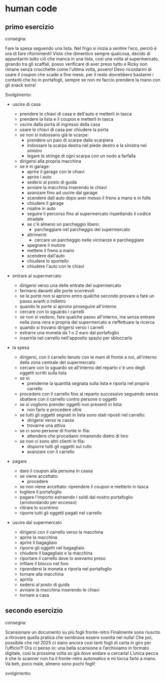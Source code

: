 # human code

## primo esercizio

consegna:

Fare la spesa seguendo una lista.
Nel frigo si inizia a sentire l'eco, perciò è ora di fare rifornimenti!
Visto che dimentico sempre qualcosa, decido di appuntarmi tutto ciò che manca in una lista, così una volta al supermercato, girando tra gli scaffali, posso verificare di aver preso tutto e Ricky non rimane senza crocchette come l'ultima volta, povero! Devo ricordarmi di usare il coupon che scade a fine mese, per il resto dovrebbero bastarmi i contanti che ho in portafogli, sempre se non mi faccio prendere la mano con gli snack extra!

Svolgimento:

- uscire di casa
    - prendere le chiavi di casa e dell'auto e metterli in tasca
    - prendere la lista e il coupon e metterli in tasca
    - uscire dalla porta di ingresso della casa
    - usare le chiavi di casa per chiudere la porta
    - se non si indossano già le scarpe: 
        - prendere un paio di scarpe dalla scarpiera
        - indossare la scarpa destra nel piede destro e la sinistra nel sinistro
        - legare le stringe di ogni scarpa con un nodo a farfalla
    - dirigersi alla propria macchina
    - se è in garage:
        - aprire il garage con le chiavi
        - aprire l auto
        - sedersi al posto di guida
        - avviare la macchina inserendo le chiavi
        - avanzare fino ad uscire dal garage
        - scendere dall auto dopo aver messo il freno a mano e in folle
        - chiudere il garage
        - risalire in auto
        - seguire il percorso fino al supermercato rispettando il codice stradale
        - se c'è almeno un parcheggio libero:
            - parcheggiare nel parcheggio del supermercato
        - altrimenti: 
            - cercare un parcheggio nelle vicinanze e parcheggiare
        - spegnere il motore
        - mettere il freno a mano
        - scendere dall'auto
        - chiudere lo sportello
        - chiudere l'auto con le chiavi

- entrare al supermercato
    - dirigersi verso una delle entrate del supermercato
    - fermarsi davanti alle porte scorrevoli
    - se le porte non si aprono entro qualche secondo provare a fare un passo avanti o indietro
    - quando le porte si aprono proseguire all'interno
    - cercare con lo sguardo i carrelli
    - se non si vedono, fare qualche passo all'interno, ma senza entrare nella zona vera e propria del supermercato e rieffettuare la ricerca
    - quando si trovano dirigersi verso i carrelli
    - estrarre una moneta da 1 o 2 euro dal portafoglio
    - inserirla nel carrello nell'apposito spazio per sbloccarlo
- la spesa
    - dirigersi, con il carrello tenuto con le mani di fronte a noi, all'interno della zona centrale del supermercato
    - cercare con lo sguardo se all'interno del reparto c'è uno degli oggetti scritti sulla lista
    - se sì: 
        - prenderne la quantità segnata sulla lista e riporla nel proprio carrello
    - procedere con il carrello fino al reparto successivo seguendo senza sbattere con il carrello contro persone o oggetti
    - se si vogliono prender oggetti non presenti in lista:
        - non farlo e procedere oltre
    - se tutti gli oggetti segnati in lista sono stati riposti nel carrello:
        - dirigersi verso le casse
        - trovarne una attiva
    - se ci sono persone di fronte in fila:
        - attendere che procedano rimanendo dietro di loro
    - se non ci sono altri clienti in fila:
        - disporre tutti gli oggetti sul rullo
        - avanzare con il carrello
- pagare
    - dare il coupon alla persona in cassa
    - se viene accettato:
        - procedere
    - se non viene accettato: riprendere il coupon e metterlo in tasca
    - togliere il portafoglio
    - pagare l'importo estraendo i soldi dal nostro portafoglio (arrotondando per eccesso)
    - ritirare lo scontrino
    - riporre tutti gli oggetti pagati nel carrello
- uscire dal supermercato
    - dirigersi con il carrello verso la macchina
    - aprire la macchina
    - aprire il bagagliaio
    - riporre gli oggetti nel bagagliaio
    - chiudere il bagagliaio e la macchina
    - riportare il carrello dove lo avevamo preso
    - infilare il blocco  nel foro
    - riprendersi la moneta e riporla nel portafoglio
    - tornare alla macchina
    - aprirla
    - sedersi al posto di guida
    - avviare la macchina inserendo le chiavi
    - tornare a casa


## secondo esercizio

consegna:

Scansionare un documento su più fogli fronte-retro
Finalmente sono riuscito a ritrovare quella pratica che sembrava essere svanita nel nulla! Che poi, possibile che nel 2025 ci siano ancora così tanti fogli di carta in giro per l’ufficio?! Ora ci penso io: una bella scansione e l’archiviamo in formato digitale, così la prossima volta so già dove andare a cercarla! L’unica pecca è che lo scanner non ha il fronte-retro automatico e mi tocca farlo a mano. Va beh, poco male, almeno sono pochi fogli!

svolgimento: